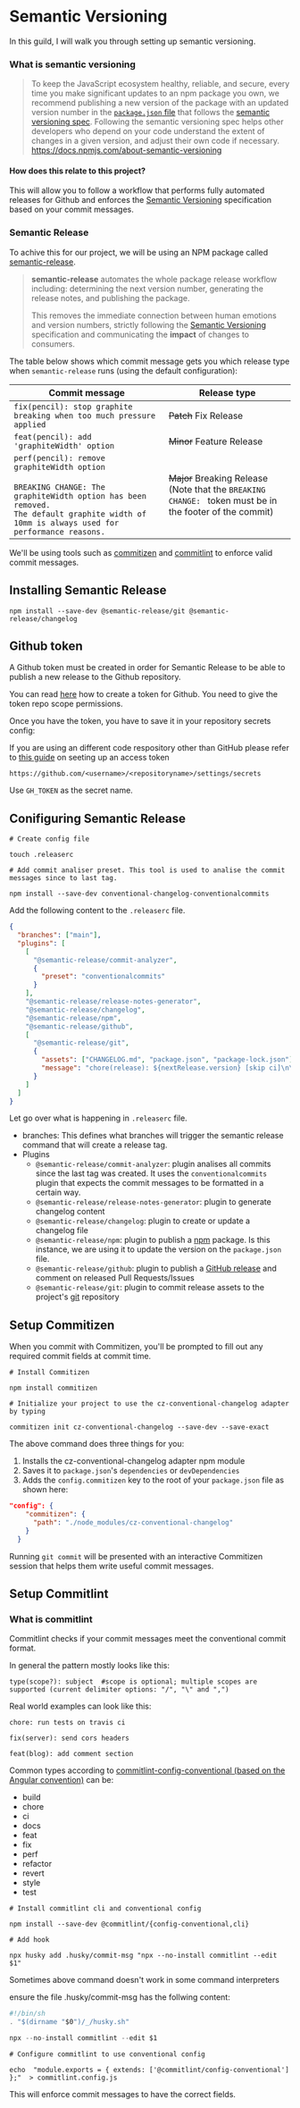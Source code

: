 # Semantic Versioning

In this guild, I will walk you through setting up semantic versioning.

### What is semantic versioning

> To keep the JavaScript ecosystem healthy, reliable, and secure, every time you make significant updates to an npm package you own, we recommend publishing a new version of the package with an updated version number in the [`package.json` file](https://docs.npmjs.com/creating-a-package-json-file) that follows the [semantic versioning spec](http://semver.org/). Following the semantic versioning spec helps other developers who depend on your code understand the extent of changes in a given version, and adjust their own code if necessary.
> https://docs.npmjs.com/about-semantic-versioning

#### How does this relate to this project?

This will allow you to follow a workflow that performs fully automated releases for Github and enforces the [Semantic Versioning](https://semver.org/) specification based on your commit messages.

### Semantic Release

To achive this for our project, we will be using an NPM package called [semantic-release](https://github.com/semantic-release/semantic-release).

> **semantic-release** automates the whole package release workflow including: determining the next version number, generating the release
> notes, and publishing the package.
>
> This removes the immediate connection between human emotions and
> version numbers, strictly following the [Semantic
> Versioning](http://semver.org/) specification and communicating the
> **impact** of changes to consumers.

The table below shows which commit message gets you which release type when `semantic-release` runs (using the default configuration):

| Commit message                                                                                                                                                                                   | Release type                                                                                                    |
| ------------------------------------------------------------------------------------------------------------------------------------------------------------------------------------------------ | --------------------------------------------------------------------------------------------------------------- |
| `fix(pencil): stop graphite breaking when too much pressure applied`                                                                                                                             | ~~Patch~~ Fix Release                                                                                           |
| `feat(pencil): add 'graphiteWidth' option`                                                                                                                                                       | ~~Minor~~ Feature Release                                                                                       |
| `perf(pencil): remove graphiteWidth option`<br><br>`BREAKING CHANGE: The graphiteWidth option has been removed.`<br>`The default graphite width of 10mm is always used for performance reasons.` | ~~Major~~ Breaking Release <br /> (Note that the `BREAKING CHANGE: ` token must be in the footer of the commit) |

We'll be using tools such as [commitizen](https://github.com/commitizen/cz-cli) and [commitlint](https://github.com/conventional-changelog/commitlint) to enforce valid commit messages.

## Installing Semantic Release

```shell
npm install --save-dev @semantic-release/git @semantic-release/changelog
```

## Github token

A Github token must be created in order for Semantic Release to be able to publish a new release to the Github repository.

You can read [here](https://help.github.com/en/github/authenticating-to-github/creating-a-personal-access-token-for-the-command-line) how to create a token for Github. You need to give the token repo scope permissions.

Once you have the token, you have to save it in your repository secrets config:

If you are using an different code respository other than GitHub please refer to [this guide](https://github.com/semantic-release/semantic-release/blob/master/docs/usage/ci-configuration.md#ci-configuration) on seeting up an access token

```
https://github.com/<username>/<repositoryname>/settings/secrets
```

Use `GH_TOKEN` as the secret name.

## Conifiguring Semantic Release

```shell
# Create config file

touch .releaserc
```

```
# Add commit analiser preset. This tool is used to analise the commit messages since to last tag.

npm install --save-dev conventional-changelog-conventionalcommits
```

Add the following content to the `.releaserc` file.

```json
{
  "branches": ["main"],
  "plugins": [
    [
      "@semantic-release/commit-analyzer",
      {
        "preset": "conventionalcommits"
      }
    ],
    "@semantic-release/release-notes-generator",
    "@semantic-release/changelog",
    "@semantic-release/npm",
    "@semantic-release/github",
    [
      "@semantic-release/git",
      {
        "assets": ["CHANGELOG.md", "package.json", "package-lock.json"],
        "message": "chore(release): ${nextRelease.version} [skip ci]\n\n${nextRelease.notes}"
      }
    ]
  ]
}
```

Let go over what is happening in `.releaserc` file.

- branches: This defines what branches will trigger the semantic release command that will create a release tag.
- Plugins
  - `@semantic-release/commit-analyzer`: plugin analises all commits since the last tag was created. It uses the `conventionalcommits` plugin that expects the commit messages to be formatted in a certain way.
  - `@semantic-release/release-notes-generator`: plugin to generate changelog content
  - `@semantic-release/changelog`: plugin to create or update a changelog file
  - `@semantic-release/npm`: plugin to publish a [npm](https://www.npmjs.com/) package. Is this instance, we are using it to update the version on the `package.json` file.
  - `@semantic-release/github`: plugin to publish a [GitHub release](https://help.github.com/articles/about-releases) and comment on released Pull Requests/Issues
  - `@semantic-release/git`: plugin to commit release assets to the project's [git](https://git-scm.com/) repository

## Setup Commitizen

When you commit with Commitizen, you'll be prompted to fill out any required commit fields at commit time.

```shell
# Install Commitizen

npm install commitizen
```

```shell
# Initialize your project to use the cz-conventional-changelog adapter by typing

commitizen init cz-conventional-changelog --save-dev --save-exact
```

The above command does three things for you:

1.  Installs the cz-conventional-changelog adapter npm module
2.  Saves it to `package.json`'s `dependencies` or `devDependencies`
3.  Adds the `config.commitizen` key to the root of your `package.json` file as shown here:

```json
"config": {
    "commitizen": {
      "path": "./node_modules/cz-conventional-changelog"
    }
  }
```

Running `git commit` will be presented with an interactive Commitizen session that helps them write useful commit messages.

## Setup Commitlint

### What is commitlint

Commitlint checks if your commit messages meet the conventional commit format.

In general the pattern mostly looks like this:

```shell
type(scope?): subject  #scope is optional; multiple scopes are supported (current delimiter options: "/", "\" and ",")
```

Real world examples can look like this:

```shell
chore: run tests on travis ci
```

```shell
fix(server): send cors headers
```

```shell
feat(blog): add comment section
```

Common types according to [commitlint-config-conventional (based on the Angular convention)](https://github.com/conventional-changelog/commitlint/tree/master/@commitlint/config-conventional#type-enum) can be:

- build
- chore
- ci
- docs
- feat
- fix
- perf
- refactor
- revert
- style
- test

```shell
# Install commitlint cli and conventional config

npm install --save-dev @commitlint/{config-conventional,cli}
```

```shell
# Add hook

npx husky add .husky/commit-msg "npx --no-install commitlint --edit $1"
```

Sometimes above command doesn't work in some command interpreters

ensure the file .husky/commit-msg has the follwing content:

```js
#!/bin/sh
. "$(dirname "$0")/_/husky.sh"

npx --no-install commitlint --edit $1
```

```shell
# Configure commitlint to use conventional config

echo  "module.exports = { extends: ['@commitlint/config-conventional'] };"  > commitlint.config.js
```

This will enforce commit messages to have the correct fields.
